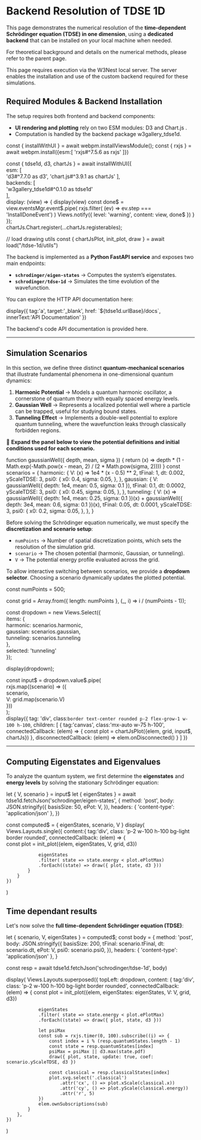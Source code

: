 
# Backend Resolution of TDSE 1D

This page demonstrates the numerical resolution of the **time-dependent Schrödinger equation (TDSE) in one dimension**, 
using a **dedicated backend** that can be installed on your local machine when needed.

For theoretical background and details on the numerical methods, please refer to the parent page.

<note level="warning" title="Not available online"> 
This page requires execution via the <ext-link target="tdse-1d.w3nest">W3Nest</ext-link> local server.
The server enables the installation and use of the custom backend required for these simulations.
</note>


## **Required Modules & Backend Installation**  

The setup requires both frontend and backend components:
*  **UI rendering and plotting** rely on two ESM modules: <ext-link target="tdse-1d.d3js">D3</ext-link> 
   and <ext-link target="tdse-1d.chartjs">Chart.js</ext-link> .
*  Computation is handled by the backend package <github-link target="tdse-1d.backend">w3gallery_tdse1d</github-link>.


<js-cell>  
const { installWithUI } = await webpm.installViewsModule();  
const { rxjs } = await webpm.install({esm:[ 'rxjs#^7.5.6 as rxjs' ]})

const { tdse1d, d3, chartJs } = await installWithUI({  
    esm: [   
        'd3#^7.7.0 as d3',
        'chart.js#^3.9.1 as chartJs'
    ],  
    backends: [  
        'w3gallery_tdse1d#^0.1.0 as tdse1d'  
    ],  
    display: (view) => {
        display(view)
        const done$ = view.eventsMgr.event$.pipe(
            rxjs.filter( (ev) => ev.step === 'InstallDoneEvent')
        )
        Views.notify({
            level: 'warning',
            content: view,
            done$
        })
    }
});  
chartJs.Chart.register(...chartJs.registerables);

// load drawing utils
const { chartJsPlot, init_plot, draw  } = await load("/tdse-1d/utils")

</js-cell>  

<note level="info" title="Backend Spec." expandable="true">

The backend is implemented as a **Python FastAPI service** and exposes two main endpoints:
- **`schrodinger/eigen-states`** → Computes the system’s eigenstates.
- **`schrodinger/tdse-1d`** → Simulates the time evolution of the wavefunction.  

You can explore the HTTP API documentation here: 

<js-cell>  
display({
    tag:'a', 
    target:'_blank', 
    href: `${tdse1d.urlBase}/docs`,
    innerText:'API Documentation'
})  
</js-cell>  

The backend's code API documentation is provided <cross-link target="tdse-1d.backend.api">here</cross-link>.

</note>

---

## **Simulation Scenarios**  

In this section, we define three distinct **quantum-mechanical scenarios** that illustrate fundamental phenomena 
in one-dimensional quantum dynamics:
1. **Harmonic Potential** → Models a quantum harmonic oscillator, a cornerstone of quantum theory with equally 
   spaced energy levels.
2. **Gaussian Well** → Represents a localized potential well where a particle can be trapped, useful for studying 
   bound states.
3. **Tunneling Effect** → Implements a double-well potential to explore quantum tunneling, where the wavefunction 
   leaks through classically forbidden regions.

📌 **Expand the panel below to view the potential definitions and initial conditions used for each scenario.**

<note level="info" icon="fas fa-code" title="Scenario" expandable="true" mode="stateful">
<js-cell>

function gaussianWell({ depth, mean, sigma }) {
    return (x) =>
        depth *
        (1 - Math.exp(-Math.pow(x - mean, 2) / (2 * Math.pow(sigma, 2))))
}
const scenarios = {
    harmonic: {
        V: (x) => 1e4 * (x - 0.5) ** 2,
        tFinal: 1,
        dt: 0.002,
        yScaleTDSE: 3,
        psi0: {
            x0: 0.4,
            sigma: 0.05,
        },
    },
    gaussian: {
        V: gaussianWell({ depth: 1e4, mean: 0.5, sigma: 0.1 }),
        tFinal: 0.1,
        dt: 0.0002,
        yScaleTDSE: 3,
        psi0: {
            x0: 0.45,
            sigma: 0.05,
        },
    },
    tunneling: {
        V: (x) =>
            gaussianWell({ depth: 1e4, mean: 0.25, sigma: 0.1 })(x) +
            gaussianWell({ depth: 3e4, mean: 0.6, sigma: 0.1 })(x),
        tFinal: 0.05,
        dt: 0.0001,
        yScaleTDSE: 3,
        psi0: {
            x0: 0.2,
            sigma: 0.05,
        },
    },
}
</js-cell>
</note>

Before solving the Schrödinger equation numerically, we must specify the **discretization and scenario setup**:

* `numPoints` → Number of spatial discretization points, which sets the resolution of the simulation grid.
* `scenario` → The chosen potential (harmonic, Gaussian, or tunneling).
* `V` → The potential energy profile evaluated across the grid.

To allow interactive switching between scenarios, we provide a **dropdown selector**. 
Choosing a scenario dynamically updates the plotted potential.

<js-cell>  
const numPoints = 500;  

const grid = Array.from({ length: numPoints }, (_, i) => i / (numPoints - 1));  

const dropdown = new Views.Select({  
    items: {  
        harmonic: scenarios.harmonic,  
        gaussian: scenarios.gaussian,  
        tunneling: scenarios.tunneling  
    },  
    selected: 'tunneling'  
});  

display(dropdown);  

const input$ = dropdown.value$.pipe(  
    rxjs.map((scenario) => ({  
        scenario,  
        V: grid.map(scenario.V)  
    }))  
);  
display({
    tag: 'div',
    class:`border text-center rounded p-2 flex-grow-1 w-100 h-100`,
    children: [
        {
            tag:'canvas',
            class:'mx-auto w-75 h-100',
            connectedCallback: (elem) => {
                const plot = chartJsPlot({elem, grid, input$, chartJs})
            },
            disconnectedCallback: (elem) =>  elem.onDisconnected()
        }
    ]
})
</js-cell>  
 

---

## Computing Eigenstates and Eigenvalues

To analyze the quantum system, we first determine the **eigenstates** and **energy levels** by solving the stationary 
Schrödinger equation:

<js-cell reactive="true">

let { V, scenario } = input$
let { eigenStates } = await tdse1d.fetchJson('schrodinger/eigen-states', {
    method: 'post',
    body: JSON.stringify({
        basisSize: 50,
        ePot: V,
    }),
    headers: { 'content-type': 'application/json' },
})

const computed$ = {
    eigenStates,
    scenario,
    V
}
display(
    Views.Layouts.single({
        content:{
            tag:'div',
            class: 'p-2 w-100 h-100 bg-light border rounded',
            connectedCallback: (elem) => {            
                const plot = init_plot({elem, eigenStates, V, grid, d3})

                eigenStates
                .filter( state => state.energy < plot.ePlotMax)
                .forEach((state) => draw({ plot, state, d3 }))
            }
        }
    })
)
</js-cell>

## Time dependant results

Let's now solve the **full time-dependent Schrödinger equation (TDSE)**:

<js-cell reactive="true">
let { scenario, V, eigenStates } = computed$;
const body = {
    method: 'post',
    body: JSON.stringify({
        basisSize: 200,
        tFinal: scenario.tFinal,
        dt: scenario.dt,
        ePot: V,
        psi0: scenario.psi0,
    }),
    headers: { 'content-type': 'application/json' },
}

const resp = await tdse1d.fetchJson('schrodinger/tdse-1d', body)

display(
    Views.Layouts.superposed({
        topLeft: dropdown,
        content: {
            tag:'div',
            class: 'p-2 w-100 h-100 bg-light border rounded',
            connectedCallback: (elem) => {
                const plot = init_plot({elem, eigenStates: eigenStates, V: V, grid, d3})

                eigenStates
                .filter( state => state.energy < plot.ePlotMax)
                .forEach((state) => draw({ plot, state, d3 }))

                let psiMax
                const sub = rxjs.timer(0, 100).subscribe((i) => {
                    const index = i % (resp.quantumStates.length - 1)
                    const state = resp.quantumStates[index]
                    psiMax = psiMax || d3.max(state.pdf)
                    draw({ plot, state, update: true, coef: scenario.yScaleTDSE, d3 })

                    const classical = resp.classicalStates[index]
                    plot.svg.select('.classical')
                        .attr('cx', () => plot.xScale(classical.x))
                        .attr('cy', () => plot.yScale(classical.energy))
                        .attr('r', 5)
                })
                elem.ownSubscriptions(sub)
            }
        },
    })
)

</js-cell>
